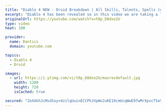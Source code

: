 ```yaml
---
title: "Diablo 4 NEW - Druid Breakdown | All Skills, Talents, Spells (demo)"
excerpt: "Diablo 4 has been revealed so in this video we are taking a look at The Druid, all his spells, skills, talents and more. Sorc: https://youtu.be/ZYpmrhvpNc8 Druid: ..."
originalUrl: https://youtube.com/watch?v=t0p_D8dxo2U
type: video
heat: 100

provider:
  name: Dantics
  domain: youtube.com

topics:
  - Diablo 4
  - Druid

images:
  - url: https://i.ytimg.com/vi/t0p_D8dxo2U/maxresdefault.jpg
    width: 1280
    height: 720
    isCached: true

secured: "2eX4khJcMsdSoy+dzzlqUuinECCPhJVpWo2uKE19cmUcqWwE9fwMrXpvcTSe5HMOqn3Angh7RQ3Srv1bSAYUx0QlIkVD57RniBFFwoiB4wxnZKPpNNBZQQ+C4nm5xLMwdgbXm1wuV1wOuH+j41qGUiEtvXJgO4lpecETbfmBYBEYkoO+UBKWWLJi/FOARoPhKTvTpDo5RWOOxn3HLDpTupG4ZG63sXl8AvJbAvqPNgf3tgWmb8kbES8m7L+mxJFvQgGXJDmPFXZzOzMT9vA4otu6ON+ATyfmtfSK7vkYk/KqjXcAEgBzHk+eiG6bmzDxR/odLXmADra/sG9I9gkq0Fm8c6rCtRzpo723vTQB+Z6F+i4brksniONxYj7YyVWPdrW4R5gMV51HQ7XoDJ84EA==;iij8B+f1VxYE4HShTICPSw=="
---
```


